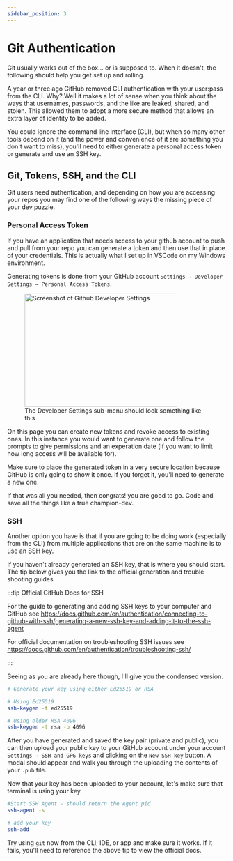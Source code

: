 ```yaml
---
sidebar_position: 3
---
```


# Git Authentication

Git usually works out of the box... or is supposed to. When it doesn't, the following should help you get set up and rolling.

A year or three ago GitHub removed CLI authentication with your user:pass from the CLI. Why? Well it makes a lot of sense when you think about the ways that usernames, passwords, and the like are leaked, shared, and stolen. This allowed them to adopt a more secure method that allows an extra layer of identity to be added.

You could ignore the command line interface (CLI), but when so many other tools depend on it (and the power and convenience of it are something you don't want to miss), you'll need to either generate a personal access token or generate and use an SSH key.

## Git, Tokens, SSH, and the CLI

Git users need authentication, and depending on how you are accessing your repos you may find one of the following ways the missing piece of your dev puzzle.

### Personal Access Token

If you have an application that needs access to your github account to push and pull from your repo you can generate a token and then use that in place of your credentials. This is actually what I set up in VSCode on my Windows environment.

Generating tokens is done from your GitHub account `Settings → Developer Settings → Personal Access Tokens`.

<figure>
  <img src="/img/github-devsetting-pat-aerate.jpg" alt="Screenshot of Github Developer Settings" width="351" height="260" />
  <figcaption>The Developer Settings sub-menu should look something like this</figcaption>
</figure>

On this page you can create new tokens and revoke access to existing ones. In this instance you would want to generate one and follow the prompts to give permissions and an experation date (if you want to limit how long access will be available for).

Make sure to place the generated token in a very secure location because GitHub is only going to show it once. If you forget it, you'll need to generate a new one.

If that was all you needed, then congrats! you are good to go. Code and save all the things like a true champion-dev.

### SSH

Another option you have is that if you are going to be doing work (especially from the CLI) from multiple applications that are on the same machine is to use an SSH key.

If you haven't already generated an SSH key, that is where you should start. The tip below gives you the link to the official generation and trouble shooting guides.

:::tip Official GitHub Docs for SSH

For the guide to generating and adding SSH keys to your computer and GitHub see https://docs.github.com/en/authentication/connecting-to-github-with-ssh/generating-a-new-ssh-key-and-adding-it-to-the-ssh-agent

For official documentation on troubleshooting SSH issues see https://docs.github.com/en/authentication/troubleshooting-ssh/

:::

Seeing as you are already here though, I'll give you the condensed version.

```bash
# Generate your key using either Ed25519 or RSA

# Using Ed25519
ssh-keygen -t ed25519

# Using older RSA 4096
ssh-keygen -t rsa -b 4096
```

After you have generated and saved the key pair (private and public), you can then upload your public key to your GitHub account under your account `Settings → SSH and GPG keys` and clicking on the `New SSH key` button. A modal should appear and walk you through the uploading the contents of your `.pub` file.

Now that your key has been uploaded to your account, let's make sure that terminal is using your key.

```bash
#Start SSH Agent - should return the Agent pid
ssh-agent -s

# add your key
ssh-add
```

Try using `git` now from the CLI, IDE, or app and make sure it works. If it fails, you'll need to reference the above tip to view the official docs.
